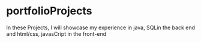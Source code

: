 # portfolioProjects
In these Projects, I will showcase my experience in java, SQLin the back end and html/css, javasCript in the front-end
